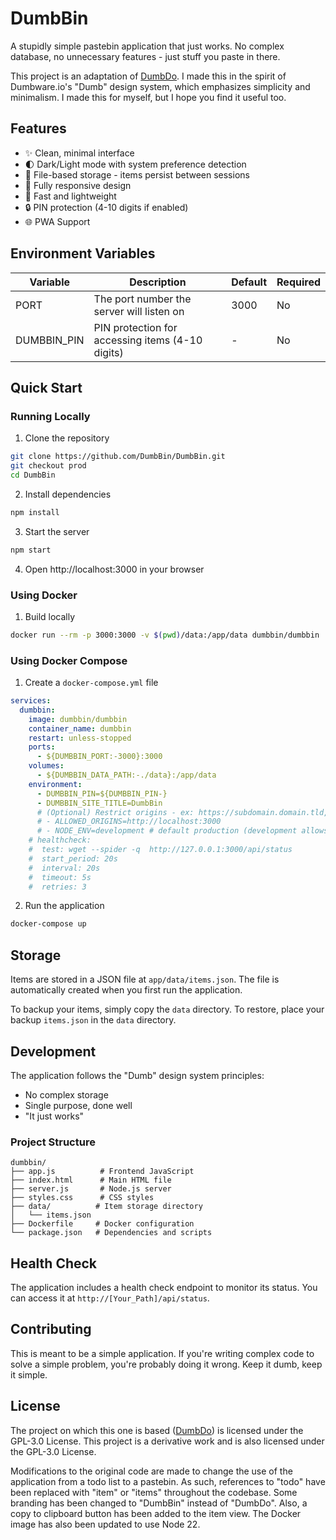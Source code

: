# DumbBin

A stupidly simple pastebin application that just works. No complex database, no unnecessary features - just stuff you paste in there.

This project is an adaptation of [DumbDo](https://www.dumbware.io/DumbDo). I made this in the spirit
of Dumbware.io's "Dumb" design system, which emphasizes simplicity and minimalism. 
I made this for myself, but I hope you find it useful too.


## Features

- ✨ Clean, minimal interface
- 🌓 Dark/Light mode with system preference detection
- 💾 File-based storage - items persist between sessions
- 📱 Fully responsive design
- 🚀 Fast and lightweight
- 🔒 PIN protection (4-10 digits if enabled)
- 🌐 PWA Support

## Environment Variables

| Variable | Description | Default | Required |
|----------|-------------|---------|----------|
| PORT | The port number the server will listen on | 3000 | No |
| DUMBBIN_PIN | PIN protection for accessing items (4-10 digits) | - | No |

## Quick Start

### Running Locally

1. Clone the repository
```bash
git clone https://github.com/DumbBin/DumbBin.git
git checkout prod
cd DumbBin
```

2. Install dependencies
```bash
npm install
```

3. Start the server
```bash
npm start
```

4. Open http://localhost:3000 in your browser

### Using Docker


1. Build locally
```bash
docker run --rm -p 3000:3000 -v $(pwd)/data:/app/data dumbbin/dumbbin
```

### Using Docker Compose

1. Create a `docker-compose.yml` file
```yaml
services:
  dumbbin:
    image: dumbbin/dumbbin
    container_name: dumbbin
    restart: unless-stopped
    ports:
      - ${DUMBBIN_PORT:-3000}:3000
    volumes:
      - ${DUMBBIN_DATA_PATH:-./data}:/app/data
    environment:
      - DUMBBIN_PIN=${DUMBBIN_PIN-}
      - DUMBBIN_SITE_TITLE=DumbBin
      # (Optional) Restrict origins - ex: https://subdomain.domain.tld,https://auth.proxy.tld,http://internalip:port' (default is '*')
      # - ALLOWED_ORIGINS=http://localhost:3000
      # - NODE_ENV=development # default production (development allows all origins)
    # healthcheck:
    #  test: wget --spider -q  http://127.0.0.1:3000/api/status
    #  start_period: 20s
    #  interval: 20s
    #  timeout: 5s
    #  retries: 3
```

2. Run the application
```bash
docker-compose up
```


## Storage

Items are stored in a JSON file at `app/data/items.json`. The file is automatically created when you first run the application. 

To backup your items, simply copy the `data` directory. To restore, place your backup `items.json` in the `data` directory.

## Development

The application follows the "Dumb" design system principles:

- No complex storage
- Single purpose, done well
- "It just works"

### Project Structure

```
dumbbin/
├── app.js          # Frontend JavaScript
├── index.html      # Main HTML file
├── server.js       # Node.js server
├── styles.css      # CSS styles
├── data/          # Item storage directory
│   └── items.json
├── Dockerfile     # Docker configuration
└── package.json   # Dependencies and scripts
```

## Health Check

The application includes a health check endpoint to monitor its status. You can access it at `http://[Your_Path]/api/status`.

## Contributing

This is meant to be a simple application. If you're writing complex code to solve a simple problem, you're probably doing it wrong. Keep it dumb, keep it simple. 

## License

The project on which this one is based ([DumbDo](https://github.com/DumbWareio/DumbDo)) is licensed under the GPL-3.0 License. This project is a derivative work and is also licensed under the GPL-3.0 License.

Modifications to the original code are made to change the use of the application from a todo list to a pastebin. As such, references to "todo" have been replaced with "item" or "items" throughout the codebase. Some branding has been changed to "DumbBin" instead of "DumbDo". Also, a copy to clipboard button has been added to the item view. The Docker image has also been updated to use Node 22. 
